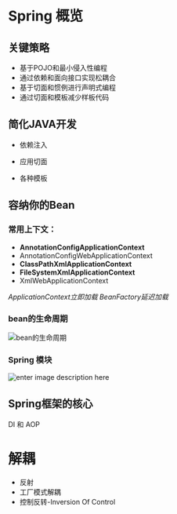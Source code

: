 # Spring 概览

## 关键策略

- 基于POJO和最小侵入性编程
- 通过依赖和面向接口实现松耦合
- 基于切面和惯例进行声明式编程
- 通过切面和模板减少样板代码

## 简化JAVA开发

- 依赖注入

- 应用切面

- 各种模板

## 容纳你的Bean

### 常用上下文：

- **AnnotationConfigApplicationContext**
- AnnotationConfigWebApplicationContext
- **ClassPathXmlApplicationContext**
- **FileSystemXmlApplicationContext**
- XmlWebApplicationContext

*ApplicationContext立即加载*
*BeanFactory延迟加载*

### bean的生命周期

![bean的生命周期](https://image.slidesharecdn.com/springcore-110623102943-phpapp01/95/spring-framework-core-27-728.jpg?cb=1366969536)

### Spring 模块

![enter image description here](https://static.packt-cdn.com/products/9781788299459/graphics/dc3a99a7-439c-4a12-b8f2-023cc5734180.png)

## Spring框架的核心

DI 和 AOP

# 解耦

- 反射
- 工厂模式解耦
- 控制反转-Inversion Of Control

